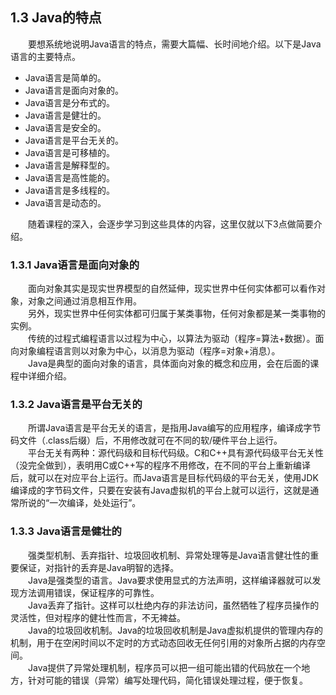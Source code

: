 ## 1.3  Java的特点

&emsp;&emsp;要想系统地说明Java语言的特点，需要大篇幅、长时间地介绍。以下是Java语言的主要特点。  

-  Java语言是简单的。
-  Java语言是面向对象的。
-  Java语言是分布式的。
-  Java语言是健壮的。
-  Java语言是安全的。
-  Java语言是平台无关的。
-  Java语言是可移植的。
-  Java语言是解释型的。
-  Java语言是高性能的。
-  Java语言是多线程的。
-  Java语言是动态的。  
   

&emsp;&emsp;随着课程的深入，会逐步学习到这些具体的内容，这里仅就以下3点做简要介绍。
### 1.3.1  Java语言是面向对象的
&emsp;&emsp;面向对象其实是现实世界模型的自然延伸，现实世界中任何实体都可以看作对象，对象之间通过消息相互作用。  
&emsp;&emsp;另外，现实世界中任何实体都可归属于某类事物，任何对象都是某一类事物的实例。  
&emsp;&emsp;传统的过程式编程语言以过程为中心，以算法为驱动（程序=算法+数据）。面向对象编程语言则以对象为中心，以消息为驱动（程序=对象+消息）。  
&emsp;&emsp;Java是典型的面向对象的语言，具体面向对象的概念和应用，会在后面的课程中详细介绍。  
### 1.3.2  Java语言是平台无关的 
&emsp;&emsp;所谓Java语言是平台无关的语言，是指用Java编写的应用程序，编译成字节码文件（.class后缀）后，不用修改就可在不同的软/硬件平台上运行。  
&emsp;&emsp;平台无关有两种：源代码级和目标代码级。C和C++具有源代码级平台无关性（没完全做到），表明用C或C++写的程序不用修改，在不同的平台上重新编译后，就可以在对应平台上运行。而Java语言是目标代码级的平台无关，使用JDK编译成的字节码文件，只要在安装有Java虚拟机的平台上就可以运行，这就是通常所说的“一次编译，处处运行”。  
### 1.3.3  Java语言是健壮的 
&emsp;&emsp;强类型机制、丢弃指针、垃圾回收机制、异常处理等是Java语言健壮性的重要保证，对指针的丢弃是Java明智的选择。  
&emsp;&emsp;Java是强类型的语言。Java要求使用显式的方法声明，这样编译器就可以发现方法调用错误，保证程序的可靠性。  
&emsp;&emsp;Java丢弃了指针。这样可以杜绝内存的非法访问，虽然牺牲了程序员操作的灵活性，但对程序的健壮性而言，不无裨益。  
&emsp;&emsp;Java的垃圾回收机制。Java的垃圾回收机制是Java虚拟机提供的管理内存的机制，用于在空闲时间以不定时的方式动态回收无任何引用的对象所占据的内存空间。  
&emsp;&emsp;Java提供了异常处理机制，程序员可以把一组可能出错的代码放在一个地方，针对可能的错误（异常）编写处理代码，简化错误处理过程，便于恢复。  
